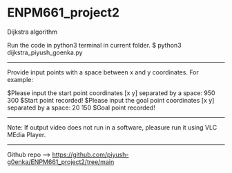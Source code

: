 # ENPM661_project2
Dijkstra algorithm


Run the code in python3 terminal in current folder.
$ python3 dijkstra_piyush_goenka.py

--------------------------------------------------------------------------------------------------------

Provide input points with a space between x and y coordinates. 
For example:

$Please input the start point coordinates [x y] separated by a space: 950 300
$Start point recorded!
$Please input the goal point coordinates [x y] separated by a space: 20 150
$Goal point recorded!

--------------------------------------------------------------------------------------------------------

Note: If output video does not run in a software, pleasure run it using VLC MEdia Player.

--------------------------------------------------------------------------------------------------------

Github repo --> https://github.com/piyush-g0enka/ENPM661_project2/tree/main
